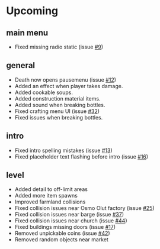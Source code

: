 # Upcoming

## main menu

* Fixed missing radio static (issue [#9](https://github.com/loiste-interactive/Open-Sewer-Issues/issues/9))

## general

* Death now opens pausemenu (issue [#12](https://github.com/loiste-interactive/Open-Sewer-Issues/issues/12))
* Added an effect when player takes damage.
* Added cookable soups.
* Added construction material items.
* Added sound when breaking bottles.
* Fixed crafting menu UI  (issue [#32](https://github.com/loiste-interactive/Open-Sewer-Issues/issues/32))
* Fixed issues when breaking bottles.

## intro

* Fixed intro spelling mistakes (issue [#13](https://github.com/loiste-interactive/Open-Sewer-Issues/issues/13))
* Fixed placeholder text flashing before intro (issue [#16](https://github.com/loiste-interactive/Open-Sewer-Issues/issues/16))

## level

* Added detail to off-limit areas
* Added more item spawns
* Improved farmland collisions
* Fixed collision issues near Osmo Olut factory (issue [#25](https://github.com/loiste-interactive/Open-Sewer-Issues/issues/25))
* Fixed collision issues near barge (issue [#37](https://github.com/loiste-interactive/Open-Sewer-Issues/issues/37))
* Fixed collision issues near church (issue [#44](https://github.com/loiste-interactive/Open-Sewer-Issues/issues/44))
* Fixed buildings missing doors (issue [#17](https://github.com/loiste-interactive/Open-Sewer-Issues/issues/17))
* Removed unpickable coins (issue [#42](https://github.com/loiste-interactive/Open-Sewer-Issues/issues/42))
* Removed random objects near market
